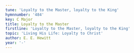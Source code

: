 ```yaml
---
tune: 'Loyalty to the Master, loyalty to the King'
hymnnumber: '484'
key: C Major
title: Loyalty to the Master
firstline: 'Loyalty to the Master, loyalty to the King'
topic: 'Living His Life: Loyalty to Christ'
author: E. E. Hewitt
year: '-'
---
```

